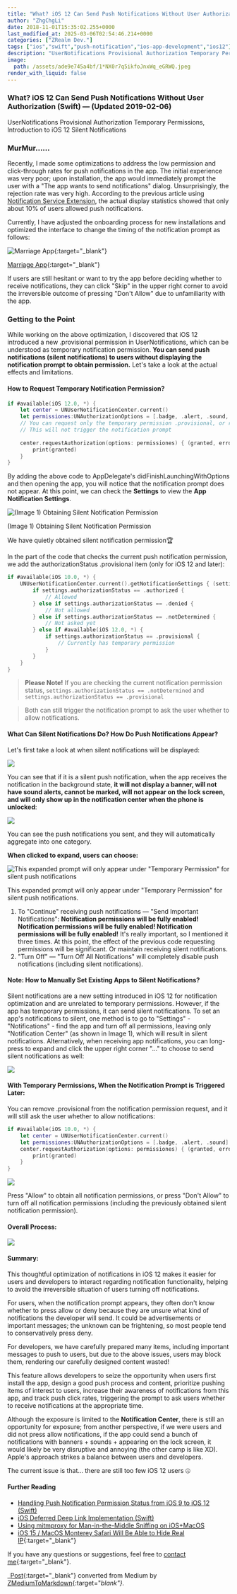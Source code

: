 ```yaml
---
title: "What? iOS 12 Can Send Push Notifications Without User Authorization (Swift)"
author: "ZhgChgLi"
date: 2018-11-01T15:35:02.255+0000
last_modified_at: 2025-03-06T02:54:46.214+0000
categories: ["ZRealm Dev."]
tags: ["ios","swift","push-notification","ios-app-development","ios12"]
description: "UserNotifications Provisional Authorization Temporary Permissions, Introduction to iOS 12 Silent Notifications"
image:
  path: /assets/ade9e745a4bf/1*NX0r7q5ikfoJnxWq_eGRWQ.jpeg
render_with_liquid: false
---
```


### What? iOS 12 Can Send Push Notifications Without User Authorization (Swift) — (Updated 2019-02-06)

UserNotifications Provisional Authorization Temporary Permissions, Introduction to iOS 12 Silent Notifications

### MurMur……

Recently, I made some optimizations to address the low permission and click-through rates for push notifications in the app. The initial experience was very poor; upon installation, the app would immediately prompt the user with a "The app wants to send notifications" dialog. Unsurprisingly, the rejection rate was very high. According to the previous article using [Notification Service Extension](../cb6eba52a342/), the actual display statistics showed that only about 10% of users allowed push notifications.

Currently, I have adjusted the onboarding process for new installations and optimized the interface to change the timing of the notification prompt as follows:

![[Marriage App](https://itunes.apple.com/tw/app/%E7%B5%90%E5%A9%9A%E5%90%A7-%E4%B8%8D%E6%89%BE%E6%9C%80%E8%B2%B4-%E5%8F%AA%E6%89%BE%E6%9C%80%E5%B0%8D/id1356057329?ls=1&mt=8){:target="_blank"}](/assets/ade9e745a4bf/1*Yehjud9-RMPTENiVQz4Ryg.gif)

[Marriage App](https://itunes.apple.com/tw/app/%E7%B5%90%E5%A9%9A%E5%90%A7-%E4%B8%8D%E6%89%BE%E6%9C%80%E8%B2%B4-%E5%8F%AA%E6%89%BE%E6%9C%80%E5%B0%8D/id1356057329?ls=1&mt=8){:target="_blank"}

If users are still hesitant or want to try the app before deciding whether to receive notifications, they can click "Skip" in the upper right corner to avoid the irreversible outcome of pressing "Don't Allow" due to unfamiliarity with the app.
### Getting to the Point

While working on the above optimization, I discovered that iOS 12 introduced a new \.provisional permission in UserNotifications, which can be understood as temporary notification permission. **You can send push notifications (silent notifications) to users without displaying the notification prompt to obtain permission.** Let's take a look at the actual effects and limitations.

#### How to Request Temporary Notification Permission?
```swift
if #available(iOS 12.0, *) {
    let center = UNUserNotificationCenter.current()
    let permissiones:UNAuthorizationOptions = [.badge, .alert, .sound, .provisional]
    // You can request only the temporary permission .provisional, or request all necessary permissions at once XD
    // This will not trigger the notification prompt
    
    center.requestAuthorization(options: permissiones) { (granted, error) in
        print(granted)
    }
}
```

By adding the above code to AppDelegate's didFinishLaunchingWithOptions and then opening the app, you will notice that the notification prompt does not appear. At this point, we can check the **Settings** to view the **App Notification Settings**.

![\(Image 1\) Obtaining Silent Notification Permission](/assets/ade9e745a4bf/1*MvsncOUpTTh-ZTlJAUm8fA.jpeg)

\(Image 1\) Obtaining Silent Notification Permission

We have quietly obtained silent notification permission🏆

In the part of the code that checks the current push notification permission, we add the authorizationStatus \.provisional item (only for iOS 12 and later):
```swift
if #available(iOS 10.0, *) {
    UNUserNotificationCenter.current().getNotificationSettings { (settings) in
        if settings.authorizationStatus == .authorized {
            // Allowed
        } else if settings.authorizationStatus == .denied {
            // Not allowed
        } else if settings.authorizationStatus == .notDetermined {
            // Not asked yet
        } else if #available(iOS 12.0, *) {
            if settings.authorizationStatus == .provisional {
                // Currently has temporary permission
            }
        }
    }
}
```

> **Please Note!** If you are checking the current notification permission status, `settings.authorizationStatus == .notDetermined` and `settings.authorizationStatus == .provisional` 

> Both can still trigger the notification prompt to ask the user whether to allow notifications. 

#### What Can Silent Notifications Do? How Do Push Notifications Appear?

Let's first take a look at when silent notifications will be displayed:

![](/assets/ade9e745a4bf/1*BZYhskEdvVLNsFvJV-SWkw.jpeg)

You can see that if it is a silent push notification, when the app receives the notification in the background state, **it will not display a banner, will not have sound alerts, cannot be marked, will not appear on the lock screen, and will only show up in the notification center when the phone is unlocked**:

![](/assets/ade9e745a4bf/1*Nq6PQhG06BOrX_05i0Jb0g.jpeg)

You can see the push notifications you sent, and they will automatically aggregate into one category.

**When clicked to expand, users can choose:**

![This expanded prompt will only appear under "Temporary Permission" for silent push notifications](/assets/ade9e745a4bf/1*NX0r7q5ikfoJnxWq_eGRWQ.jpeg)

This expanded prompt will only appear under "Temporary Permission" for silent push notifications.
1. To "Continue" receiving push notifications — "Send Important Notifications": **Notification permissions will be fully enabled! Notification permissions will be fully enabled! Notification permissions will be fully enabled!** It's really important, so I mentioned it three times. At this point, the effect of the previous code requesting permissions will be significant.
Or maintain receiving silent notifications.
2. "Turn Off" — "Turn Off All Notifications" will completely disable push notifications (including silent notifications).

#### Note: How to Manually Set Existing Apps to Silent Notifications?

Silent notifications are a new setting introduced in iOS 12 for notification optimization and are unrelated to temporary permissions. However, if the app has temporary permissions, it can send silent notifications. To set an app's notifications to silent, one method is to go to "Settings" - "Notifications" - find the app and turn off all permissions, leaving only "Notification Center" (as shown in Image 1), which will result in silent notifications.
Alternatively, when receiving app notifications, you can long-press to expand and click the upper right corner "…" to choose to send silent notifications as well:

![](/assets/ade9e745a4bf/1*Lfx_esnpxLQ7GXVoLT710A.gif)

#### With Temporary Permissions, When the Notification Prompt is Triggered Later:

You can remove \.provisional from the notification permission request, and it will still ask the user whether to allow notifications:
```swift
if #available(iOS 10.0, *) {
    let center = UNUserNotificationCenter.current()
    let permissiones:UNAuthorizationOptions = [.badge, .alert, .sound]
    center.requestAuthorization(options: permissiones) { (granted, error) in
        print(granted)
    }
}
```

![](/assets/ade9e745a4bf/1*Bu6H1GZPWUoAd1oSfdYi5w.jpeg)

Press "Allow" to obtain all notification permissions, or press "Don't Allow" to turn off all notification permissions (including the previously obtained silent notification permission).
#### Overall Process:

![](/assets/ade9e745a4bf/1*--o4wB9gSZ3y661GiZfEEg.jpeg)

#### Summary:

This thoughtful optimization of notifications in iOS 12 makes it easier for users and developers to interact regarding notification functionality, helping to avoid the irreversible situation of users turning off notifications.

For users, when the notification prompt appears, they often don't know whether to press allow or deny because they are unsure what kind of notifications the developer will send. It could be advertisements or important messages; the unknown can be frightening, so most people tend to conservatively press deny.

For developers, we have carefully prepared many items, including important messages to push to users, but due to the above issues, users may block them, rendering our carefully designed content wasted!

This feature allows developers to seize the opportunity when users first install the app, design a good push process and content, prioritize pushing items of interest to users, increase their awareness of notifications from this app, and track push click rates, triggering the prompt to ask users whether to receive notifications at the appropriate time.

Although the exposure is limited to the **Notification Center**, there is still an opportunity for exposure; from another perspective, if we were users and did not press allow notifications, if the app could send a bunch of notifications with banners + sounds + appearing on the lock screen, it would likely be very disruptive and annoying (the other camp is like XD). Apple's approach strikes a balance between users and developers.

The current issue is that... there are still too few iOS 12 users 🤐
#### Further Reading
- [Handling Push Notification Permission Status from iOS 9 to iOS 12 (Swift)](../fd7f92d52baa/)
- [iOS Deferred Deep Link Implementation (Swift)](../b08ef940c196/)
- [Using mitmproxy for Man-in-the-Middle Sniffing on iOS+MacOS](../46410aaada00/)
- [iOS 15 / MacOS Monterey Safari Will Be Able to Hide Real IP](https://medium.com/zrealm-ios-dev/ios-15-macos-monterey-safari-%E5%B0%87%E8%83%BD%E9%9A%B1%E8%97%8F%E7%9C%9F%E5%AF%A6-ip-755a8b6acc35){:target="_blank"}

If you have any questions or suggestions, feel free to [contact me](https://www.zhgchg.li/contact){:target="_blank"}.

_[Post](https://medium.com/zrealm-ios-dev/%E4%BB%80%E9%BA%BC-ios-12-%E4%B8%8D%E9%9C%80%E4%BD%BF%E7%94%A8%E8%80%85%E6%8E%88%E6%AC%8A%E5%B0%B1%E8%83%BD%E6%94%B6%E5%88%B0%E6%8E%A8%E6%92%AD%E9%80%9A%E7%9F%A5-swift-ade9e745a4bf){:target="_blank"} converted from Medium by [ZMediumToMarkdown](https://github.com/ZhgChgLi/ZMediumToMarkdown){:target="_blank"}._
